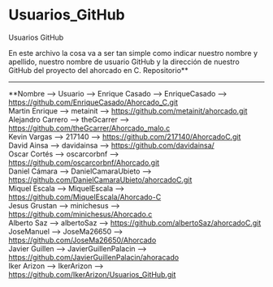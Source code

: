 # Usuarios_GitHub
Usuarios GitHub

En este archivo la cosa va a ser tan simple como indicar nuestro nombre y apellido, nuestro nombre de usuario GitHub y la dirección de nuestro GitHub del proyecto del ahorcado en C.
Repositorio**
***
**Nombre --> Usuario --> 
Enrique Casado --> EnriqueCasado --> https://github.com/EnriqueCasado/Ahorcado_C.git  
Martin Enrique --> metainit --> https://github.com/metainit/ahorcado.git  
Alejandro Carrero --> theGcarrer --> https://github.com/theGcarrer/Ahorcado_malo.c  
Kevin Vargas --> 217140 --> https://github.com/217140/AhorcadoC.git  
David Ainsa --> davidainsa --> https://github.com/davidainsa/  
Oscar Cortés --> oscarcorbnf --> https://github.com/oscarcorbnf/Ahorcado.git  
Daniel Cámara --> DanielCamaraUbieto --> https://github.com/DanielCamaraUbieto/ahorcadoC.git  
Miquel Escala --> MiquelEscala --> https://github.com/MiquelEscala/Ahorcado-C  
Jesus Grustan --> minichesus --> https://github.com/minichesus/Ahorcado.c  
Alberto Saz --> albertoSaz --> https://github.com/albertoSaz/ahorcadoC.git  
JoseManuel --> JoseMa26650 --> https://github.com/JoseMa26650/Ahorcado  
Javier Guillen --> JavierGuillenPalacin --> https://github.com/JavierGuillenPalacin/ahoracado  
Iker Arizon --> IkerArizon --> https://github.com/IkerArizon/Usuarios_GitHub.git  